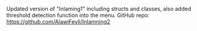 Updated version of "Inlaming1" including structs and classes, also added threshold detection function into the menu.
GitHub repo: https://github.com/AlawiFeyli/Inlamning2
